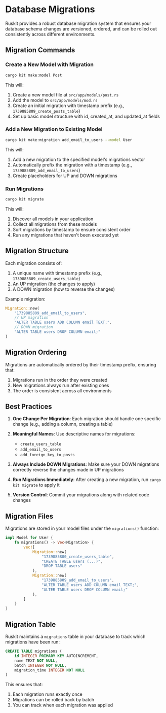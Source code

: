 # Database Migrations

Ruskit provides a robust database migration system that ensures your database schema changes are versioned, ordered, and can be rolled out consistently across different environments.

## Migration Commands

### Create a New Model with Migration

```bash
cargo kit make:model Post
```

This will:
1. Create a new model file at `src/app/models/post.rs`
2. Add the model to `src/app/models/mod.rs`
3. Create an initial migration with timestamp prefix (e.g., `1739885809_create_posts_table`)
4. Set up basic model structure with id, created_at, and updated_at fields

### Add a New Migration to Existing Model

```bash
cargo kit make:migration add_email_to_users --model User
```

This will:
1. Add a new migration to the specified model's migrations vector
2. Automatically prefix the migration with a timestamp (e.g., `1739885809_add_email_to_users`)
3. Create placeholders for UP and DOWN migrations

### Run Migrations

```bash
cargo kit migrate
```

This will:
1. Discover all models in your application
2. Collect all migrations from these models
3. Sort migrations by timestamp to ensure consistent order
4. Run any migrations that haven't been executed yet

## Migration Structure

Each migration consists of:
1. A unique name with timestamp prefix (e.g., `1739885809_create_users_table`)
2. An UP migration (the changes to apply)
3. A DOWN migration (how to reverse the changes)

Example migration:
```rust
Migration::new(
    "1739885809_add_email_to_users",
    // UP migration
    "ALTER TABLE users ADD COLUMN email TEXT;",
    // DOWN migration
    "ALTER TABLE users DROP COLUMN email;"
)
```

## Migration Ordering

Migrations are automatically ordered by their timestamp prefix, ensuring that:
1. Migrations run in the order they were created
2. New migrations always run after existing ones
3. The order is consistent across all environments

## Best Practices

1. **One Change Per Migration**: Each migration should handle one specific change (e.g., adding a column, creating a table)

2. **Meaningful Names**: Use descriptive names for migrations:
   - `create_users_table`
   - `add_email_to_users`
   - `add_foreign_key_to_posts`

3. **Always Include DOWN Migrations**: Make sure your DOWN migrations correctly reverse the changes made in UP migrations

4. **Run Migrations Immediately**: After creating a new migration, run `cargo kit migrate` to apply it

5. **Version Control**: Commit your migrations along with related code changes

## Migration Files

Migrations are stored in your model files under the `migrations()` function:

```rust
impl Model for User {
    fn migrations() -> Vec<Migration> {
        vec![
            Migration::new(
                "1739885800_create_users_table",
                "CREATE TABLE users (...)",
                "DROP TABLE users"
            ),
            Migration::new(
                "1739885809_add_email_to_users",
                "ALTER TABLE users ADD COLUMN email TEXT;",
                "ALTER TABLE users DROP COLUMN email;"
            ),
        ]
    }
}
```

## Migration Table

Ruskit maintains a `migrations` table in your database to track which migrations have been run:

```sql
CREATE TABLE migrations (
    id INTEGER PRIMARY KEY AUTOINCREMENT,
    name TEXT NOT NULL,
    batch INTEGER NOT NULL,
    migration_time INTEGER NOT NULL
)
```

This ensures that:
1. Each migration runs exactly once
2. Migrations can be rolled back by batch
3. You can track when each migration was applied 